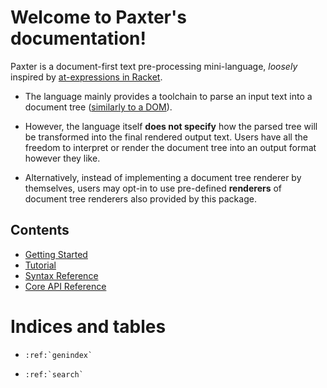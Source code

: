 # Welcome to Paxter's documentation!

Paxter is a document-first text pre-processing mini-language, _loosely_ inspired by
[at-expressions in Racket](https://docs.racket-lang.org/scribble/reader.html).  

-   The language mainly provides a toolchain to parse an input text into a document tree
    ([similarly to a DOM](https://developer.mozilla.org/en-US/docs/Web/API/Document_Object_Model/Introduction)).

-   However, the language itself **does not specify** how the parsed tree 
    will be transformed into the final rendered output text.
    Users have all the freedom to interpret or render the document tree 
    into an output format however they like.

-   Alternatively, instead of implementing a document tree renderer by themselves, 
    users may opt-in to use pre-defined **renderers** of document tree renderers 
    also provided by this package. 

## Contents

- [Getting Started](getting_started.md)
- [Tutorial](tutorial.md)
- [Syntax Reference](syntax.rst)
- [Core API Reference](core_api.md)


Indices and tables
==================

- ```eval_rst
  :ref:`genindex`
  ```
- ```eval_rst
  :ref:`search`
  ```
